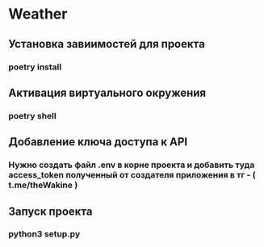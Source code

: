 <h1>Weather</h1>

<h2>Установка завиимостей для проекта</h2>

<h3>poetry install</h3>

<h2>Активация виртуального окружения</h2>

<h3>poetry shell</h3>

<h2>Добавление ключа доступа к API</h2>

<h3>Нужно создать файл .env в корне проекта и добавить туда access_token полученный от создателя приложения в тг - ( t.me/theWakine )</h3>

<h2>Запуск проекта</h2>

<h3>python3 setup.py</h3>